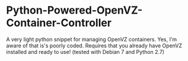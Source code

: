 # Python-Powered-OpenVZ-Container-Controller
A very light python snippet for managing OpenVZ containers. Yes, I'm aware of that is's poorly coded.
Requires that you already have OpenVZ installed and ready to use! (tested with Debian 7 and Python 2.7)
